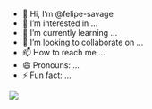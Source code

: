 - 👋 Hi, I’m @felipe-savage
- 👀 I’m interested in ...
- 🌱 I’m currently learning ...
- 💞️ I’m looking to collaborate on ...
- 📫 How to reach me ...
- 😄 Pronouns: ...
- ⚡ Fun fact: ...

![](https://media1.tenor.com/m/YGV1m0f5oOAAAAAC/homer-simpson-hide-in-shrubs.gif)

